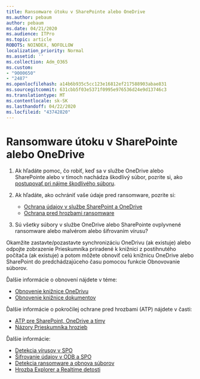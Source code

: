 ```yaml
---
title: Ransomware útoku v SharePointe alebo OneDrive
ms.author: pebaum
author: pebaum
ms.date: 04/21/2020
ms.audience: ITPro
ms.topic: article
ROBOTS: NOINDEX, NOFOLLOW
localization_priority: Normal
ms.assetid: ''
ms.collection: Adm_O365
ms.custom:
- "9000650"
- "2487"
ms.openlocfilehash: a14b6b935c5cc123e16812ef217588903abae831
ms.sourcegitcommit: 631cbb5f03e5371f0995e976536d24e9d13746c3
ms.translationtype: MT
ms.contentlocale: sk-SK
ms.lasthandoff: 04/22/2020
ms.locfileid: "43742820"
---
```

# <a name="ransomware-attack-in-sharepoint-or-onedrive"></a>Ransomware útoku v SharePointe alebo OneDrive

1.  Ak hľadáte pomoc, čo robiť, keď sa v službe OneDrive alebo SharePointe alebo v tímoch nachádza škodlivý súbor, pozrite si, ako [postupovať pri nájme škodlivého súboru](https://support.office.com/en-ie/article/what-to-do-when-a-malicious-file-is-found-in-sharepoint-online-onedrive-or-microsoft-teams-01e902ad-a903-4e0f-b093-1e1ac0c37ad2).
2. Ak hľadáte, ako ochrániť vaše údaje pred ransomware, pozrite si:
    - [Ochrana údajov v službe SharePoint a OneDrive](https://docs.microsoft.com/sharepoint/safeguarding-your-data) 
    - [Ochrana pred hrozbami ransomware](https://docs.microsoft.com/windows/security/threat-protection/intelligence/ransomware-malware)    

3.  Sú všetky súbory v službe OneDrive alebo SharePointe ovplyvnené ransomware alebo malvérom alebo šifrovaním vírusu? 

Okamžite zastavte/pozastavte synchronizáciu OneDrivu (ak existuje) alebo odpojte zobrazenie Prieskumníka priradené k knižnici z postihnutého počítača (ak existuje) a potom môžete obnoviť celú knižnicu OneDrive alebo SharePoint do predchádzajúceho času pomocou funkcie Obnovovanie súborov. 

Ďalšie informácie o obnovení nájdete v téme:

- [Obnovenie knižnice OneDrivu](https://support.office.com/article/restore-your-onedrive-fa231298-759d-41cf-bcd0-25ac53eb8a150)
- [Obnovenie knižnice dokumentov](https://support.office.com/article/restore-a-document-library-317791c3-8bd0-4dfd-8254-3ca90883d39a)

Ďalšie informácie o pokročilej ochrane pred hrozbami (ATP) nájdete v časti:
- [ATP pre SharePoint, OneDrive a tímy](https://docs.microsoft.com/office365/securitycompliance/atp-for-spo-odb-and-teams)
- [Názory Prieskumníka hrozieb](https://docs.microsoft.com/office365/securitycompliance/threat-explorer-views)

Ďalšie informácie:

- [Detekcia vírusov v SPO](https://docs.microsoft.com/office365/securitycompliance/virus-detection-in-spo)</br>
- [Šifrovanie údajov v ODB a SPO](https://docs.microsoft.com/office365/securitycompliance/data-encryption-in-odb-and-spo)</br>
- [Detekcia ransomware a obnova súborov](https://support.office.com/article/Ransomware-detection-and-recovering-your-files-0d90ec50-6bfd-40f4-acc7-b8c12c73637f)</br>
- [Hrozba Explorer a Realtime detosti](https://docs.microsoft.com/office365/securitycompliance/threat-explorer-views)